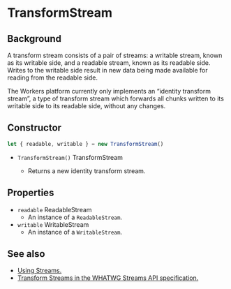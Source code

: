 # TransformStream

## Background

A transform stream consists of a pair of streams: a writable stream, known as its writable side, and a readable stream, known as its readable side. Writes to the writable side result in new data being made available for reading from the readable side.

The Workers platform currently only implements an “identity transform stream”, a type of transform stream which forwards all chunks written to its writable side to its readable side, without any changes.

## Constructor

```javascript
let { readable, writable } = new TransformStream()
```

<Definitions>

- `TransformStream()` <Type>TransformStream</Type>

    - Returns a new identity transform stream.

</Definitions>

## Properties

<Definitions>

- `readable` <TypeLink href="#readablestream">ReadableStream</TypeLink>
    - An instance of a `ReadableStream`.
- `writable` <TypeLink href="#writablestream">WritableStream</TypeLink>
    - An instance of a `WritableStream`.

</Definitions>

## See also

- [Using Streams.](/learning/using-streams)
- [Transform Streams in the WHATWG Streams API specification.](https://streams.spec.whatwg.org/#transform-stream)
